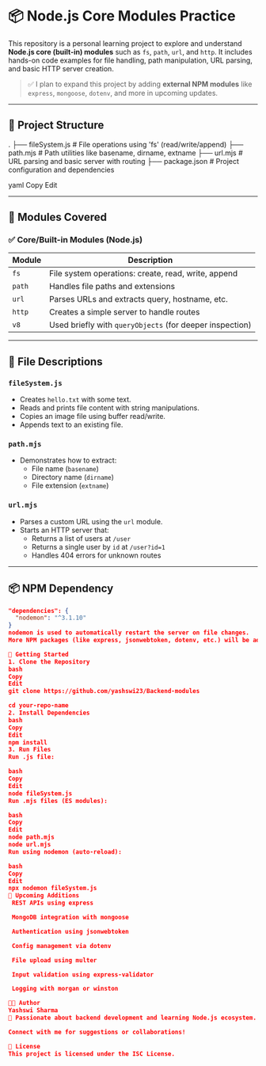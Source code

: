 # 📦 Node.js Core Modules Practice

This repository is a personal learning project to explore and understand **Node.js core (built-in) modules** such as `fs`, `path`, `url`, and `http`. It includes hands-on code examples for file handling, path manipulation, URL parsing, and basic HTTP server creation.

> ✅ I plan to expand this project by adding **external NPM modules** like `express`, `mongoose`, `dotenv`, and more in upcoming updates.

---

## 📁 Project Structure

.
├── fileSystem.js # File operations using 'fs' (read/write/append)
├── path.mjs # Path utilities like basename, dirname, extname
├── url.mjs # URL parsing and basic server with routing
├── package.json # Project configuration and dependencies

yaml
Copy
Edit

---

## 🔧 Modules Covered

### ✅ Core/Built-in Modules (Node.js)
| Module     | Description |
|------------|-------------|
| `fs`       | File system operations: create, read, write, append |
| `path`     | Handles file paths and extensions |
| `url`      | Parses URLs and extracts query, hostname, etc. |
| `http`     | Creates a simple server to handle routes |
| `v8`       | Used briefly with `queryObjects` (for deeper inspection) |

---

## 📝 File Descriptions

### `fileSystem.js`
- Creates `hello.txt` with some text.
- Reads and prints file content with string manipulations.
- Copies an image file using buffer read/write.
- Appends text to an existing file.

### `path.mjs`
- Demonstrates how to extract:
  - File name (`basename`)
  - Directory name (`dirname`)
  - File extension (`extname`)

### `url.mjs`
- Parses a custom URL using the `url` module.
- Starts an HTTP server that:
  - Returns a list of users at `/user`
  - Returns a single user by `id` at `/user?id=1`
  - Handles 404 errors for unknown routes

---

## 📦 NPM Dependency

```json
"dependencies": {
  "nodemon": "^3.1.10"
}
nodemon is used to automatically restart the server on file changes.
More NPM packages (like express, jsonwebtoken, dotenv, etc.) will be added soon.

🚀 Getting Started
1. Clone the Repository
bash
Copy
Edit
git clone https://github.com/yashswi23/Backend-modules

cd your-repo-name
2. Install Dependencies
bash
Copy
Edit
npm install
3. Run Files
Run .js file:

bash
Copy
Edit
node fileSystem.js
Run .mjs files (ES modules):

bash
Copy
Edit
node path.mjs
node url.mjs
Run using nodemon (auto-reload):

bash
Copy
Edit
npx nodemon fileSystem.js
🔮 Upcoming Additions
 REST APIs using express

 MongoDB integration with mongoose

 Authentication using jsonwebtoken

 Config management via dotenv

 File upload using multer

 Input validation using express-validator

 Logging with morgan or winston

👩‍💻 Author
Yashswi Sharma
💬 Passionate about backend development and learning Node.js ecosystem.

Connect with me for suggestions or collaborations!

📄 License
This project is licensed under the ISC License.

